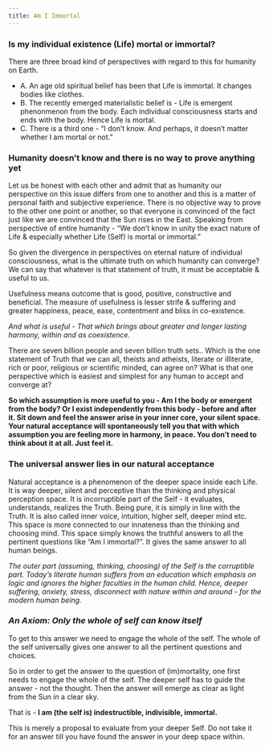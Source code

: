 ```yaml
---
title: Am I Immortal
---
```

### **Is my individual existence (Life) mortal or immortal?**
There are three broad kind of perspectives with regard to this for humanity on Earth.
- A. An age old spiritual belief has been that Life is immortal. It changes bodies like clothes.
- B. The recently emerged materialistic belief is - Life is emergent phenonmenon from the body. Each individual consciousness starts and ends with the body. Hence Life is mortal.
- C. There is a third one - “I don’t know. And perhaps, it doesn’t matter whether I am mortal or not.”

### **Humanity doesn’t know and there is no way to prove anything yet**
Let us be honest with each other and admit that as humanity our perspective on this issue differs from one to another and this is a matter of personal faith and subjective experience. There is no objective way to prove to the other one point or another, so that everyone is convinced of the fact just like we are convinced that the Sun rises in the East. Speaking from perspective of entire humanity - “We don’t know in unity the exact nature of Life & especially whether Life (Self) is mortal or immortal.”

So given the divergence in perspectives on eternal nature of individual consciousness, what is the ultimate truth on which humanity can converge? We can say that whatever is that statement of truth, it must be acceptable & useful to us.

Usefulness means outcome that is good, positive, constructive and beneficial. The measure of usefulness is lesser strife & suffering and greater happiness, peace, ease, contentment and bliss in co-existence.

*And what is useful - That which brings about greater and longer lasting harmony, within and as coexistence.*

There are seven billion people and seven billion truth sets.. Which is the one statement of Truth that we can all, theists and atheists, literate or illiterate, rich or poor, religious or scientific minded, can agree on? What is that one perspective which is easiest and simplest for any human to accept and converge at?

**So which assumption is more useful to you - Am I the body or emergent from the body? Or I exist independently from this body - before and after it. Sit down and feel the answer arise in your inner core, your silent space. Your natural acceptance will spontaneously tell you that with which assumption you are feeling more in harmony, in peace. You don’t need to think about it at all. Just feel it.**

### **The universal answer lies in our natural acceptance**
Natural acceptance is a phenomenon of the deeper space inside each Life. It is way deeper, silent and perceptive than the thinking and physical perception space. It is incorruptible part of the Self - it evaluates, understands, realizes the Truth. Being pure, it is simply in line with the Truth. It is also called inner voice, intuition, higher self, deeper mind etc. This space is more connected to our innateness than the thinking and choosing mind. This space simply knows the truthful answers to all the pertinent questions like “Am I immortal?”. It gives the same answer to all human beings.

*The outer part (assuming, thinking, choosing) of the Self is the corruptible part. Today’s literate human suffers from an education which emphasis on logic and ignores the higher faculties in the human child. Hence, deeper suffering, anxiety, stress, disconnect with nature within and around - for the modern human being.*

### *An Axiom: Only the whole of self can know itself*
To get to this answer we need to engage the whole of the self. The whole of the self universally gives one answer to all the pertinent questions and choices.

So in order to get the answer to the question of (im)mortality, one first needs to engage the whole of the self. The deeper self has to guide the answer - not the thought. Then the answer will emerge as clear as light from the Sun in a clear sky.

That is - **I am (the self is) indestructible, indivisible, immortal.**

This is merely a proposal to evaluate from your deeper Self. Do not take it for an answer till you have found the answer in your deep space within.


